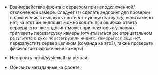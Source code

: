 * Взаимодействие фронта с сервером при неподключенной/отключенной камере. Следует (а) сделать эндпоинт для проверки подключения и выдавать соответствующую заглушку, если камеры нет; на этот же эндпоинт можно ходить при ошибках ответа сервера; этот же эндпоинт может при некоторых условиях триггерить перезагрузку камеры (отчитываться ою отрицательном результате в духе перезагрузили индиго, камеры всё ещё нет, перезапустите сервер целиком (команда на это?), также проверьте физическое подключение камеры)

* Настроить nginx/systemctl на ретрай.

* Обновить метаданные на фронте
